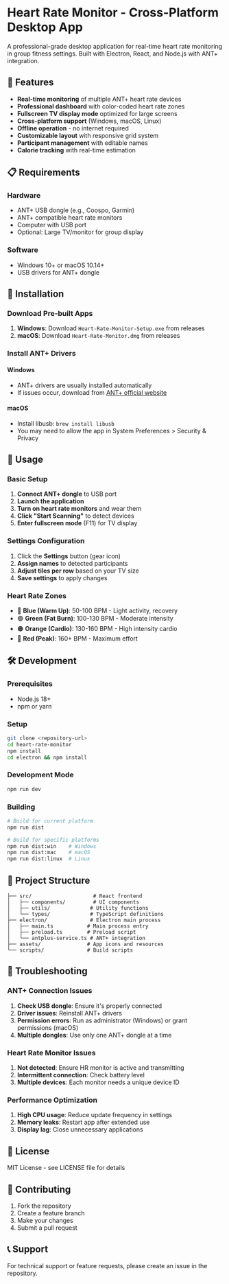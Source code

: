# Heart Rate Monitor - Cross-Platform Desktop App

A professional-grade desktop application for real-time heart rate monitoring in group fitness settings. Built with Electron, React, and Node.js with ANT+ integration.

## 🚀 Features

- **Real-time monitoring** of multiple ANT+ heart rate devices
- **Professional dashboard** with color-coded heart rate zones
- **Fullscreen TV display mode** optimized for large screens
- **Cross-platform support** (Windows, macOS, Linux)
- **Offline operation** - no internet required
- **Customizable layout** with responsive grid system
- **Participant management** with editable names
- **Calorie tracking** with real-time estimation

## 📋 Requirements

### Hardware

- ANT+ USB dongle (e.g., Coospo, Garmin)
- ANT+ compatible heart rate monitors
- Computer with USB port
- Optional: Large TV/monitor for group display

### Software

- Windows 10+ or macOS 10.14+
- USB drivers for ANT+ dongle

## 🔧 Installation

### Download Pre-built Apps

1. **Windows**: Download `Heart-Rate-Monitor-Setup.exe` from releases
2. **macOS**: Download `Heart-Rate-Monitor.dmg` from releases

### Install ANT+ Drivers

#### Windows

- ANT+ drivers are usually installed automatically
- If issues occur, download from [ANT+ official website](https://www.thisisant.com/developer/resources/downloads/)

#### macOS

- Install libusb: `brew install libusb`
- You may need to allow the app in System Preferences > Security & Privacy

## 🎯 Usage

### Basic Setup

1. **Connect ANT+ dongle** to USB port
2. **Launch the application**
3. **Turn on heart rate monitors** and wear them
4. **Click "Start Scanning"** to detect devices
5. **Enter fullscreen mode** (F11) for TV display

### Settings Configuration

1. Click the **Settings** button (gear icon)
2. **Assign names** to detected participants
3. **Adjust tiles per row** based on your TV size
4. **Save settings** to apply changes

### Heart Rate Zones

- 🔵 **Blue (Warm Up)**: 50-100 BPM - Light activity, recovery
- 🟢 **Green (Fat Burn)**: 100-130 BPM - Moderate intensity
- 🟠 **Orange (Cardio)**: 130-160 BPM - High intensity cardio
- 🔴 **Red (Peak)**: 160+ BPM - Maximum effort

## 🛠️ Development

### Prerequisites

- Node.js 18+
- npm or yarn

### Setup

```bash
git clone <repository-url>
cd heart-rate-monitor
npm install
cd electron && npm install
```

### Development Mode

```bash
npm run dev
```

### Building

```bash
# Build for current platform
npm run dist

# Build for specific platforms
npm run dist:win    # Windows
npm run dist:mac    # macOS
npm run dist:linux  # Linux
```

## 📁 Project Structure

```
├── src/                    # React frontend
│   ├── components/         # UI components
│   ├── utils/             # Utility functions
│   └── types/             # TypeScript definitions
├── electron/              # Electron main process
│   ├── main.ts           # Main process entry
│   ├── preload.ts        # Preload script
│   └── antplus-service.ts # ANT+ integration
├── assets/               # App icons and resources
└── scripts/              # Build scripts
```

## 🔧 Troubleshooting

### ANT+ Connection Issues

1. **Check USB dongle**: Ensure it's properly connected
2. **Driver issues**: Reinstall ANT+ drivers
3. **Permission errors**: Run as administrator (Windows) or grant permissions (macOS)
4. **Multiple dongles**: Use only one ANT+ dongle at a time

### Heart Rate Monitor Issues

1. **Not detected**: Ensure HR monitor is active and transmitting
2. **Intermittent connection**: Check battery level
3. **Multiple devices**: Each monitor needs a unique device ID

### Performance Optimization

1. **High CPU usage**: Reduce update frequency in settings
2. **Memory leaks**: Restart app after extended use
3. **Display lag**: Close unnecessary applications

## 📄 License

MIT License - see LICENSE file for details

## 🤝 Contributing

1. Fork the repository
2. Create a feature branch
3. Make your changes
4. Submit a pull request

## 📞 Support

For technical support or feature requests, please create an issue in the repository.
